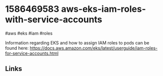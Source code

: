 # 1586469583 aws-eks-iam-roles-with-service-accounts
#aws #eks #iam #roles

Information regarding EKS and how to assign IAM roles to pods can be found here:
https://docs.aws.amazon.com/eks/latest/userguide/iam-roles-for-service-accounts.html

## Links

